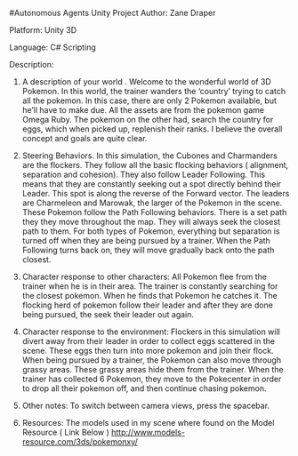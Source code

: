 #Autonomous Agents Unity Project
Author: Zane Draper

Platform: Unity 3D

Language: C# Scripting

Description:

1. A description of your world .
  Welcome to the wonderful world of 3D Pokemon. In this world, the trainer wanders the
  ‘country’ trying to catch all the pokemon. In this case, there are only 2 Pokemon available, but
  he’ll have to make due. All the assets are from the pokemon game Omega Ruby. The pokemon
  on the other had, search the country for eggs, which when picked up, replenish their ranks. I
  believe the overall concept and goals are quite clear.

2. Steering Behaviors.
  In this simulation, the Cubones and Charmanders are the flockers. They follow all the basic
  flocking behaviors ( alignment, separation and cohesion). They also follow Leader Following.
  This means that they are constantly seeking out a spot directly behind their Leader. This spot is
  along the reverse of the Forward vector. The leaders are Charmeleon and Marowak, the larger
  of the Pokemon in the scene. These Pokemon follow the Path Following behaviors. There is a
  set path they they move throughout the map. They will always seek the closest path to them.
  For both types of Pokemon, everything but separation is turned off when they are being
  pursued by a trainer. When the Path Following turns back on, they will move gradually back
  onto the path closest.

3. Character response to other characters:
  All Pokemon flee from the trainer when he is in their area. The trainer is constantly searching
  for the closest pokemon. When he finds that Pokemon he catches it. The flocking herd of
  pokemon follow their leader and after they are done being pursued, the seek their leader out
  again.

4. Character response to the environment:
  Flockers in this simulation will divert away from their leader in order to collect eggs scattered in
  the scene. These eggs then turn into more pokemon and join their flock. When being pursued
  by a trainer, the Pokemon can also move through grassy areas. These grassy areas hide them
  from the trainer. When the trainer has collected 6 Pokemon, they move to the Pokecenter in
  order to drop all their pokemon off, and then continue chasing pokemon.

5. Other notes:
  To switch between camera views, press the spacebar.

6. Resources:
  The models used in my scene where found on the Model Resource ( Link Below )
  http://www.models-resource.com/3ds/pokemonxy/

